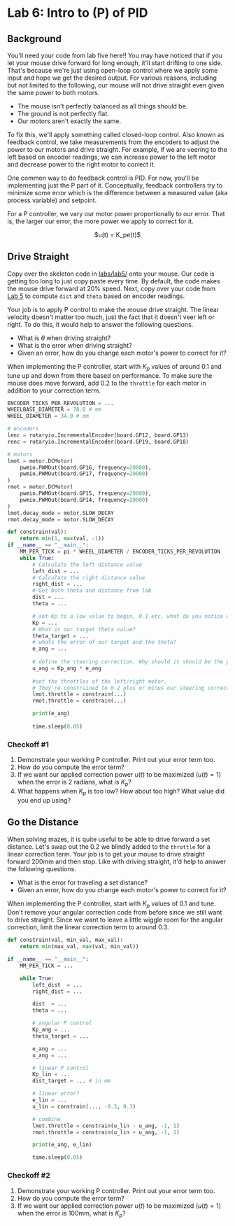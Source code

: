 # Lab 6: Intro to (P) of PID

## Background

You'll need your code from lab five here!!
You may have noticed that if you let your mouse drive forward for long enough, it'll start drifting to one side. That's because we're just using open-loop control where we apply some input and hope we get the desired output. For various reasons, including but not limited to the following, our mouse will not drive straight even given the same power to both motors.

* The mouse isn't perfectly balanced as all things should be.
* The ground is not perfectly flat.
* Our motors aren't exactly the same.

To fix this, we'll apply something called closed-loop control. Also known as feedback control, we take measurements from the encoders to adjust the power to our motors and drive straight. For example, if we are veering to the left based on encoder readings, we can increase power to the left motor and decrease power to the right motor to correct it.

One common way to do feedback control is PID. For now, you'll be implementing just the P part of it. Conceptually, feedback controllers try to minimize some error which is the difference between a measured value (aka process variable) and setpoint.

For a P controller, we vary our motor power proportionally to our error. That is, the larger our error, the more power we apply to correct for it.

<p align="center">
    $u(t) = K_pe(t)$
</p>

## Drive Straight

Copy over the skeleton code in [labs/lab5/](../labs/lab5) onto your mouse. Our code is getting too long to just copy paste every time. By default, the code makes the mouse drive forward at 20% speed. Next, copy over your code from [Lab 5](lab5.md) to compute `dist` and `theta` based on encoder readings.

Your job is to apply P control to make the mouse drive straight. The linear velocity doesn't matter too much, just the fact that it doesn't veer left or right. To do this, it would help to answer the following questions.

* What is $\theta$ when driving straight?
* What is the error when driving straight?
* Given an error, how do you change each motor's power to correct for it?

When implementing the P controller, start with $K_p$ values of around 0.1 and tune up and down from there based on performance. To make sure the mouse does move forward, add 0.2 to the `throttle` for each motor in addition to your correction term.

``` python
ENCODER_TICKS_PER_REVOLUTION = ...
WHEELBASE_DIAMETER = 78.0 # mm
WHEEL_DIAMETER = 34.0 # mm

# encoders
lenc = rotaryio.IncrementalEncoder(board.GP12, board.GP13)
renc = rotaryio.IncrementalEncoder(board.GP19, board.GP18)

# motors
lmot = motor.DCMotor(
    pwmio.PWMOut(board.GP16, frequency=20000),
    pwmio.PWMOut(board.GP17, frequency=20000)
)
rmot = motor.DCMotor(
    pwmio.PWMOut(board.GP15, frequency=20000),
    pwmio.PWMOut(board.GP14, frequency=20000)
)
lmot.decay_mode = motor.SLOW_DECAY
rmot.decay_mode = motor.SLOW_DECAY

def constrain(val):
    return min(1, max(val, -1))
if __name__ == "__main__":
    MM_PER_TICK = pi * WHEEL_DIAMETER / ENCODER_TICKS_PER_REVOLUTION
    while True:
        # Calculate the left distance value
        left_dist = ...
        # Calculate the right distance value
        right_dist = ...
        # Get both theta and distance from lab 
        dist = ...
        theta = ...

        # set Kp to a low value to begin, 0.1 etc, what do you notice when you vary this? 
        Kp = ...
        # What is our target theta value?
        theta_target = ...
        # whats the error of our target and the theta?
        e_ang = ...
        
        # define the steering correction, Why should it should be the product of our Kp and angular error?
        u_ang = Kp_ang * e_ang
    
        #set the throttles of the left/right motor.
        # They're constrained to 0.2 plus or minus our steering correction depending on the motor
        lmot.throttle = constrain(...)
        rmot.throttle = constrain(...)

        print(e_ang)
    
        time.sleep(0.05)
```

### Checkoff #1

1. Demonstrate your working P controller. Print out your error term too.
2. How do you compute the error term?
3. If we want our applied correction power $u(t)$ to be maximized $(u(t) = 1)$ when the error is 2 radians, what is $K_p$?
4. What happens when $K_p$ is too low? How about too high? What value did you end up using?

## Go the Distance

When solving mazes, it is quite useful to be able to drive forward a set distance. Let's swap out the 0.2 we blindly added to the `throttle` for a linear correction term. Your job is to get your mouse to drive straight forward 200mm and then stop. Like with driving straight, it'd help to answer the following questions.

* What is the error for traveling a set distance?
* Given an error, how do you change each motor's power to correct for it?

When implementing the P controller, start with $K_p$ values of 0.1 and tune. Don't remove your angular correction code from before since we still want to drive straight. Since we want to leave a little wiggle room for the angular correction, limit the linear correction term to around 0.3.

```python
def constrain(val, min_val, max_val):
    return min(max_val, max(val, min_val))

if __name__ == "__main__":
    MM_PER_TICK = ...

    while True:
        left_dist  = ...
        right_dist = ...

        dist  = ...
        theta = ...

        # angular P control
        Kp_ang = ...
        theta_target = ...

        e_ang = ...
        u_ang = ...

        # linear P control
        Kp_lin = ...
        dist_target = ... # in mm

        # linear error?
        e_lin = ...
        u_lin = constrain(..., -0.3, 0.3)

        # combine
        lmot.throttle = constrain(u_lin - u_ang, -1, 1)
        rmot.throttle = constrain(u_lin + u_ang, -1, 1)

        print(e_ang, e_lin)

        time.sleep(0.05)
```

### Checkoff #2

1. Demonstrate your working P controller. Print out your error term too.
2. How do you compute the error term?
3. If we want our applied correction power $u(t)$ to be maximized $(u(t) = 1)$ when the error is 100mm, what is $K_p$?
